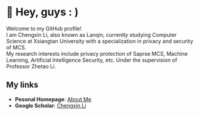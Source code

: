 

# :star2: Hey, guys : )

Welcome to my GitHub profile!   
I am Chengxin Li, also known as Lanqin, currently studying Computer Science at Xxiangtan University with a specialization in privacy and security of MCS.   
My research interests include privacy protection of Saprse MCS, Machine Learning, Artificial Intelligence Security, etc. Under the supervision of Professor Zhetao Li.

## My links
- **Pesonal Homepage**: [About Me](academicpages/academicpages.github.io)
- **Google Scholar**: [Chengxin Li]([[https://scholar.google.com/citations?user=Vamhs-sAAAAJ&hl=en&oi=sra](https://scholar.google.com/citations?user=qRE4l5EAAAAJ&hl=zh-CN)])

